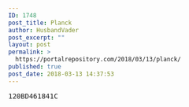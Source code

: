 ```yaml
---
ID: 1748
post_title: Planck
author: HusbandVader
post_excerpt: ""
layout: post
permalink: >
  https://portalrepository.com/2018/03/13/planck/
published: true
post_date: 2018-03-13 14:37:53
---
```

<pre>120BD461841C</pre>